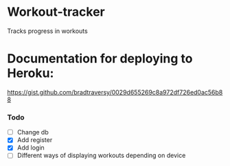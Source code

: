 # Workout-tracker
Tracks progress in workouts 

# Documentation for deploying to Heroku: 
https://gist.github.com/bradtraversy/0029d655269c8a972df726ed0ac56b88

### Todo

- [ ] Change db
- [x] Add register
- [x] Add login
- [ ] Different ways of displaying workouts depending on device
